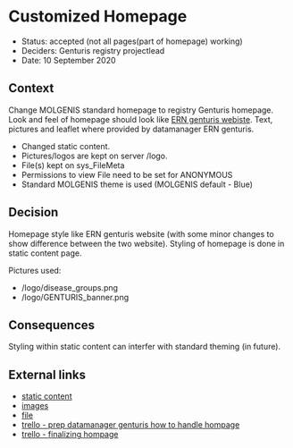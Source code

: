 # Customized Homepage
* Status:  accepted (not all pages(part of homepage) working)
* Deciders: Genturis registry projectlead
* Date: 10 September 2020


## Context

Change MOLGENIS standard homepage to registry Genturis homepage. Look and feel of homepage should look like [ERN genturis webiste](https://www.genturis.eu/l=eng/Home.html). Text, pictures and leaflet where provided by datamanager ERN genturis.
- Changed static content.
- Pictures/logos are kept on server /logo.
- File(s) kept on sys_FileMeta
- Permissions to view File need to be set for ANONYMOUS
- Standard MOLGENIS theme is used (MOLGENIS default - Blue)

## Decision

Homepage style like ERN genturis website (with some minor changes to show difference between the two website).
Styling of homepage is done in static content page.

Pictures used:
* /logo/disease_groups.png
* /logo/GENTURIS_banner.png

## Consequences

Styling within static content can interfer with standard theming (in future).

## External links
- [static content](https://github.com/molgenis/RD-Registry/blob/master/Use_case/genturis/staticContent/sys_StaticContent.tsv)
- [images]()
- [file]()
- [trello - prep datamanager genturis how to handle hompage](https://trello.com/c/shG2jLsC/374-overdracht-homepage-genturis-naar-bianca-voorbereiden)
- [trello - finalizing hompage](https://trello.com/c/kzAayDV6/292-ern-genturis-laatste-aanpassingen-homepage-en-overdracht-bianca)
